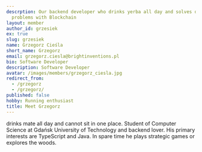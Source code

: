 ```yaml
---
descrption: Our backend developer who drinks yerba all day and solves difficult
  problems with Blockchain
layout: member
author_id: grzesiek
ex: true
slug: grzesiek
name: Grzegorz Cieśla
short_name: Grzegorz
email: grzegorz.ciesla@brightinventions.pl
bio: Software Developer
description: Software Developer
avatar: /images/members/grzegorz_ciesla.jpg
redirect_from:
  - /grzegorz
  - /grzegorz/
published: false
hobby: Running enthusiast
title: Meet Grzegorz
---
```


drinks mate all day and cannot sit in one place. Student of Computer Science at Gdańsk University of Technology and backend lover. His primary interests are TypeScript and Java. In spare time he plays strategic games or explores the woods.
